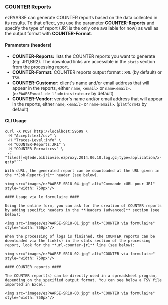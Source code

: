 ### COUNTER Reports ###

ezPAARSE can generate COUNTER reports based on the data collected in its results.
To that effect, you use the parameter **COUNTER-Reports** and specify the type of report (JR1 is the only one available for now) as well as the output format with **COUNTER-Format**.


#### Parameters (headers) ####

-   **COUNTER-Reports:** lists the COUNTER reports you want to generate (eg: JR1,BR2). The download links are accessible in the `stats` section from the processing report.
-   **COUNTER-Format:** COUNTER reports output format : `XML` (by default) or `TSV`.  
-   **COUNTER-Customer:** client's name and/or email address that will appear in the reports, either `name`, `<email>` or `name<email>`. (`ezPAARSE<mail de l'administrateur>` by default)  
-   **COUNTER-Vendor:** vendor's name and/or email address that will appear in the reports, either `name`, `<email>` or `name<email>`. (`platform42` by default)  

#### CLI Usage ####

```shell
curl -X POST http://localhost:59599 \
 -H "Accept:text/csv" \
 -H "Traces-Level:info" \
 -H "COUNTER-Reports:JR1" \
 -H "COUNTER-Format:csv" \
 -F "files[]=@fede.bibliovie.ezproxy.2014.06.10.log.gz;type=application/x-gzip"```

With cURL, the generated report can be downloaded at the URL given in the **Job-Report-jr1** header (see below).

<img src="images/ezPAARSE-SR18-04.jpg" alt="Commande cURL pour JR1" style="width: 750px"/>

#### Usage via le formulaire ####

Using the online form, you can ask for the creation of COUNTER reports by adding specific headers in the **Headers (advanced)** section (see below):

<img src="images/ezPAARSE-SR18-01.jpg" alt="COUNTER via formulaire" style="width: 750px"/>

When the processing of logs is finished, the COUNTER reports can be downloaded via the link(s) in the stats section of the processing report, look for the **url-counter-jr1** line (see below):

<img src="images/ezPAARSE-SR18-02.jpg" alt="COUNTER via formulaire" style="width: 750px"/>

#### COUNTER reports ####

The COUNTER report(s) can be directly used in a spreadsheet program, depending on the specified output format. You can see below a TSV file imported in Excel:

<img src="images/ezPAARSE-SR18-03.jpg" alt="COUNTER via formulaire" style="width: 750px"/>

